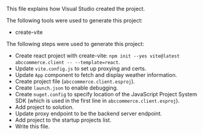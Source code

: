 This file explains how Visual Studio created the project.

The following tools were used to generate this project:
- create-vite

The following steps were used to generate this project:
- Create react project with create-vite: `npm init --yes vite@latest abccommerce.client -- --template=react`.
- Update `vite.config.js` to set up proxying and certs.
- Update `App` component to fetch and display weather information.
- Create project file (`abccommerce.client.esproj`).
- Create `launch.json` to enable debugging.
- Create `nuget.config` to specify location of the JavaScript Project System SDK (which is used in the first line in `abccommerce.client.esproj`).
- Add project to solution.
- Update proxy endpoint to be the backend server endpoint.
- Add project to the startup projects list.
- Write this file.
